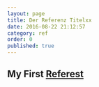 ```yaml
---
layout: page
title: Der Referenz Titelxx
date: 2016-08-22 21:12:57
category: ref
order: 0
published: true
---
```


##  My First [Referest](http://githubtest.scanner-werbeagentur.de/ref/my-filename.html)
